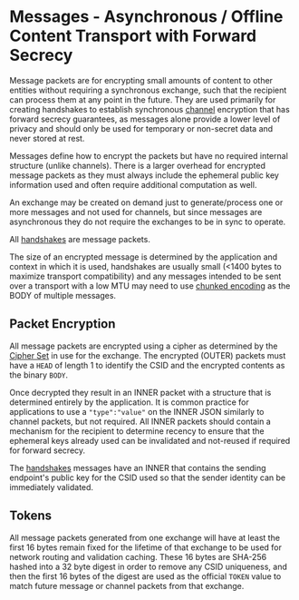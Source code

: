 # Messages - Asynchronous / Offline Content Transport with Forward Secrecy

Message packets are for encrypting small amounts of content to other entities without requiring a synchronous exchange, such that the recipient can process them at any point in the future.  They are used primarily for creating handshakes to establish synchronous [channel](channels.md) encryption that has forward secrecy guarantees, as messages alone provide a lower level of privacy and should only be used for temporary or non-secret data and never stored at rest.

Messages define how to encrypt the packets but have no required internal structure (unlike channels).  There is a larger overhead for encrypted message packets as they must always include the ephemeral public key information used and often require additional computation as well.

An exchange may be created on demand just to generate/process one or more messages and not used for channels, but since messages are asynchronous they do not require the exchanges to be in sync to operate.

All [handshakes](handshake.md) are message packets.

The size of an encrypted message is determined by the application and context in which it is used, handshakes are usually small (<1400 bytes to maximize transport compatibility) and any messages intended to be sent over a transport with a low MTU may need to use [chunked encoding](../chunking.md) as the BODY of multiple messages.

## Packet Encryption

All message packets are encrypted using a cipher as determined by the [Cipher Set](cs/) in use for the exchange.  The encrypted (OUTER) packets must have a `HEAD` of length 1 to identify the CSID and the encrypted contents as the binary `BODY`.

Once decrypted they result in an INNER packet with a structure that is determined entirely by the application.  It is common practice for applications to use a `"type":"value"` on the INNER JSON similarly to channel packets, but not required.  All INNER packets should contain a mechanism for the recipient to determine recency to ensure that the ephemeral keys already used can be invalidated and not-reused if required for forward secrecy.

The [handshakes](handshake.md) messages have an INNER that contains the sending endpoint's public key for the CSID used so that the sender identity can be immediately validated.

## Tokens

All message packets generated from one exchange will have at least the first 16 bytes remain fixed for the lifetime of that exchange to be used for network routing and validation caching.  These 16 bytes are SHA-256 hashed into a 32 byte digest in order to remove any CSID uniqueness, and then the first 16 bytes of the digest are used as the official `TOKEN` value to match future message or channel packets from that exchange.

